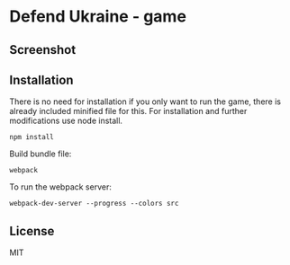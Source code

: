 # Defend Ukraine - game

## Screenshot

## Installation

There is no need for installation if you only want to run the game, there is already included minified file for this. For installation and further modifications use node install.

```npm install```

Build bundle file:

```webpack```

To run the webpack server:

```webpack-dev-server --progress --colors src```

## License

MIT
